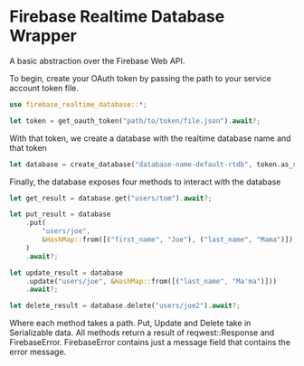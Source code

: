 # Firebase Realtime Database Wrapper
A basic abstraction over the Firebase Web API.

To begin, create your OAuth token by passing the path to your service account token file.

```rs
use firebase_realtime_database::*;

let token = get_oauth_token("path/to/token/file.json").await?;
```

With that token, we create a database with the realtime database name and that token
```rs
let database = create_database("database-name-default-rtdb", token.as_str());
```

Finally, the database exposes four methods to interact with the database
```rs
let get_result = database.get("users/tom").await?;

let put_result = database
    .put(
        "users/joe",
        &HashMap::from([("first_name", "Joe"), ("last_name", "Mama")]),
    )
    .await?;

let update_result = database
    .update("users/joe", &HashMap::from([("last_name", "Ma'ma")]))
    .await?;

let delete_result = database.delete("users/joe2").await?;
```

Where each method takes a path. Put, Update and Delete take in Serializable data. All methods return a result of reqwest::Response and FirebaseError. FirebaseError contains just a message field that contains the error message.